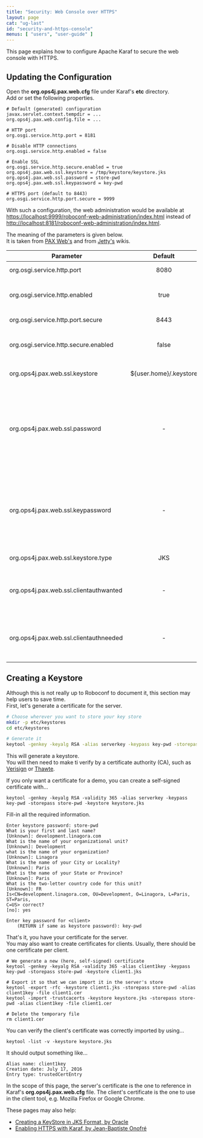 ```yaml
---
title: "Security: Web Console over HTTPS"
layout: page
cat: "ug-last"
id: "security-and-https-console"
menus: [ "users", "user-guide" ]
---
```


This page explains how to configure Apache Karaf to secure the web console with HTTPS.


## Updating the Configuration

Open the **org.ops4j.pax.web.cfg** file under Karaf's **etc** directory.  
Add or set the following properties.

```properties
# Default (generated) configuration
javax.servlet.context.tempdir = ...
org.ops4j.pax.web.config.file = ...

# HTTP port
org.osgi.service.http.port = 8181

# Disable HTTP connections
org.osgi.service.http.enabled = false

# Enable SSL
org.osgi.service.http.secure.enabled = true
org.ops4j.pax.web.ssl.keystore = /tmp/keystore/keystore.jks
org.ops4j.pax.web.ssl.password = store-pwd
org.ops4j.pax.web.ssl.keypassword = key-pwd

# HTTPS port (default to 8443)
org.osgi.service.http.port.secure = 9999
```

With such a configuration, the web administration would be available at 
[https://localhost:9999/roboconf-web-administration/index.html](https://localhost:9999/roboconf-web-administration/index.html)
instead of [http://localhost:8181/roboconf-web-administration/index.html](http://localhost:8181/roboconf-web-administration/index.html).

The meaning of the parameters is given below.  
It is taken from [PAX Web's](https://ops4j1.jira.com/wiki/display/paxweb/SSL+Configuration#SSLConfiguration-ssl)
and from [Jetty's](https://wiki.eclipse.org/Jetty/Howto/Secure_Passwords) wikis.

| Parameter | Default | Description |
| --------- | :-----: | :---------- |
| org.osgi.service.http.port | 8080 | The HTTP port. |
| org.osgi.service.http.enabled | true | Whether HTTP connections are enabled. |
| org.osgi.service.http.port.secure | 8443 | The HTTPS port. |
| org.osgi.service.http.secure.enabled | false | Whether HTTPS connections are enabled. |
| org.ops4j.pax.web.ssl.keystore | ${user.home}/.keystore | The path to the key store to be used. |
| org.ops4j.pax.web.ssl.password | - | The password used for key store integrity check. The value can be in plain text or obfuscated ( starting with OBF: ) as described on [Jetty's wiki](https://wiki.eclipse.org/Jetty/Howto/Secure_Passwords). |
| org.ops4j.pax.web.ssl.keypassword | - | The password used for key store. The value can be in plain text or obfuscated ( starting with OBF: ) as described on [Jetty's wiki](https://wiki.eclipse.org/Jetty/Howto/Secure_Passwords). |
| org.ops4j.pax.web.ssl.keystore.type | JKS | The key store type. |
| org.ops4j.pax.web.ssl.clientauthwanted | - | Set to **true** if certificate-based client authentication at the server is **wanted**. |
| org.ops4j.pax.web.ssl.clientauthneeded | - | Set to **true** if certificate-based client authentication at the server is **required**. |


## Creating a Keystore

Although this is not really up to Roboconf to document it, this section may help users to save time.  
First, let's generate a certificate for the server.

```bash
# Choose wherever you want to store your key store
mkdir -p etc/keystores
cd etc/keystores

# Generate it
keytool -genkey -keyalg RSA -alias serverkey -keypass key-pwd -storepass store-pwd -keystore keystore.jks
```

This will generate a keystore.  
You will then need to make ti verify by a certificate authority (CA), such as [Verisign](http://www.verisign.com)
or [Thawte](http://www.thawte.com).

If you only want a certificate for a demo, you can create a self-signed certificate with...

```
keytool -genkey -keyalg RSA -validity 365 -alias serverkey -keypass key-pwd -storepass store-pwd -keystore keystore.jks
```

Fill-in all the required information.

```
Enter keystore password: store-pwd
What is your first and last name?
[Unknown]: development.linagora.com
What is the name of your organizational unit?
[Unknown]: Development
what is the name of your organization?
[Unknown]: Linagora
What is the name of your City or Locality?
[Unknown]: Paris
What is the name of your State or Province?
[Unknown]: Paris
What is the two-letter country code for this unit?
[Unknown]: FR
Is<CN=development.linagora.com, OU=Development, O=Linagora, L=Paris, ST=Paris, 
C=US> correct?
[no]: yes

Enter key password for <client>
    (RETURN if same as keystore password): key-pwd
```

That's it, you have your certificate for the server.  
You may also want to create certificates for clients. Usually, there should be one certificate per client.

```properties
# We generate a new (here, self-signed) certificate
keytool -genkey -keyalg RSA -validity 365 -alias client1key -keypass key-pwd -storepass store-pwd -keystore client1.jks

# Export it so that we can import it in the server's store
keytool -export -rfc -keystore client1.jks -storepass store-pwd -alias client1key -file client1.cer
keytool -import -trustcacerts -keystore keystore.jks -storepass store-pwd -alias client1key -file client1.cer

# Delete the temporary file
rm client1.cer
```

You can verify the client's certificate was correctly imported by using...

```
keytool -list -v -keystore keystore.jks
```

It should output something like...

```
Alias name: client1key
Creation date: July 17, 2016
Entry type: trustedCertEntry
```

In the scope of this page, the server's certificate is the one to reference in Karaf's **org.ops4j.pax.web.cfg** file.
The client's certificate is the one to use in the client tool, e.g. Mozilla Firefox or Google Chrome.

These pages may also help:

* [Creating a KeyStore in JKS Format, by Oracle](https://docs.oracle.com/cd/E19509-01/820-3503/ggfen/index.html)
* [Enabling HTTPS with Karaf, by Jean-Baptiste Onofré](http://blog.nanthrax.net/2012/12/how-to-enable-https-certificate-client-auth-with-karaf/)
